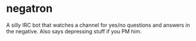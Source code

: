 negatron
========

A silly IRC bot that watches a channel for yes/no questions and answers in the negative.  Also says depressing stuff if you PM him.

